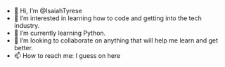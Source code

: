 - 👋 Hi, I’m @IsaiahTyrese
- 👀 I’m interested in learning how to code and getting into the tech industry.
- 🌱 I’m currently learning Python.
- 💞️ I’m looking to collaborate on anything that will help me learn and get better.
- 📫 How to reach me: I guess on here

<!---
IsaiahTyrese/IsaiahTyrese is a ✨ special ✨ repository because its `README.md` (this file) appears on your GitHub profile.
You can click the Preview link to take a look at your changes.
--->
